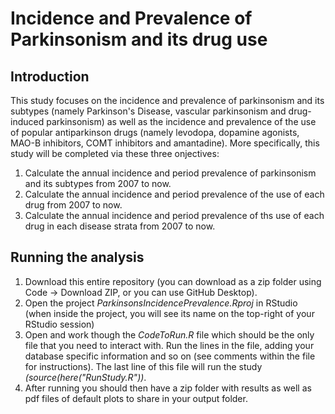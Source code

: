 Incidence and Prevalence of Parkinsonism and its drug use
========================================================================================================================================================

## Introduction
This study focuses on the incidence and prevalence of parkinsonism and its subtypes (namely Parkinson's Disease, vascular parkinsonism and drug-induced parkinsonism) as well as the incidence and prevalence of the use of popular antiparkinson drugs (namely levodopa, dopamine agonists, MAO-B inhibitors, COMT inhibitors and amantadine). More specifically, this study will be completed via these three onjectives:
1) Calculate the annual incidence and period prevalence of parkinsonism and its subtypes from 2007 to now.
2) Calculate the annual incidence and period prevalence of the use of each drug from 2007 to now.
3) Calculate the annual incidence and period prevalence of ths use of each drug in each disease strata from 2007 to now.

## Running the analysis
1) Download this entire repository (you can download as a zip folder using Code -> Download ZIP, or you can use GitHub Desktop). 
2) Open the project <i>ParkinsonsIncidencePrevalence.Rproj</i> in RStudio (when inside the project, you will see its name on the top-right of your RStudio session)
3) Open and work though the <i>CodeToRun.R</i> file which should be the only file that you need to interact with. Run the lines in the file, adding your database specific information and so on (see comments within the file for instructions). The last line of this file will run the study <i>(source(here("RunStudy.R"))</i>.     
4) After running you should then have a zip folder with results as well as pdf files of default plots to share in your output folder.
